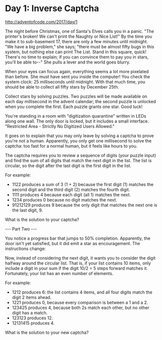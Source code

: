 # Day 1: Inverse Captcha

http://adventofcode.com/2017/day/1

The night before Christmas, one of Santa's Elves calls you in a panic.
"The printer's broken! We can't print the Naughty or Nice List!" By the
time you make it to sub-basement 17, there are only a few minutes until
midnight. "We have a big problem," she says; "there must be almost fifty
bugs in this system, but nothing else can print The List. Stand in this
square, quick! There's no time to explain; if you can convince them to
pay you in stars, you'll be able to--" She pulls a lever and the world
goes blurry.

When your eyes can focus again, everything seems a lot more pixelated
than before. She must have sent you inside the computer! You check the
system clock: 25 milliseconds until midnight. With that much time, you
should be able to collect all fifty stars by December 25th.

Collect stars by solving puzzles. Two puzzles will be made available
on each day millisecond in the advent calendar; the second puzzle is
unlocked when you complete the first. Each puzzle grants one star. Good
luck!

You're standing in a room with "digitization quarantine" written in
LEDs along one wall. The only door is locked, but it includes a small
interface. "Restricted Area - Strictly No Digitized Users Allowed."

It goes on to explain that you may only leave by solving a captcha to
prove you're not a human. Apparently, you only get one millisecond to
solve the captcha: too fast for a normal human, but it feels like hours
to you.

The captcha requires you to review a sequence of digits (your puzzle
input) and find the sum of all digits that match the next digit in the
list. The list is circular, so the digit after the last digit is the
first digit in the list.

For example:

- 1122 produces a sum of 3 (1 + 2) because the first digit (1) matches the second digit and the third digit (2) matches the fourth digit.
- 1111 produces 4 because each digit (all 1) matches the next.
- 1234 produces 0 because no digit matches the next.
- 91212129 produces 9 because the only digit that matches the next one is the last digit, 9.

What is the solution to your captcha?

--- Part Two ---

You notice a progress bar that jumps to 50% completion. Apparently, the
door isn't yet satisfied, but it did emit a star as encouragement. The
instructions change:

Now, instead of considering the next digit, it wants you to consider
the digit halfway around the circular list. That is, if your list
contains 10 items, only include a digit in your sum if the digit 10/2 =
5 steps forward matches it. Fortunately, your list has an even number of
elements.

For example:

- 1212 produces 6: the list contains 4 items, and all four digits match the digit 2 items ahead.
- 1221 produces 0, because every comparison is between a 1 and a 2.
- 123425 produces 4, because both 2s match each other, but no other digit has a match.
- 123123 produces 12.
- 12131415 produces 4.

What is the solution to your new captcha?
